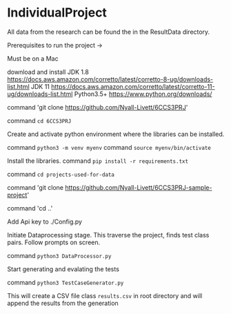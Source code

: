 # IndividualProject

All data from the research can be found the in the ResultData directory.


Prerequisites to run the project ->

Must be on a Mac

download and install
JDK 1.8 https://docs.aws.amazon.com/corretto/latest/corretto-8-ug/downloads-list.html
JDK 11 https://docs.aws.amazon.com/corretto/latest/corretto-11-ug/downloads-list.html
Python3.5+ https://www.python.org/downloads/

command 'git clone https://github.com/Nyall-Livett/6CCS3PRJ'

command `cd 6CCS3PRJ`

Create and activate python environment where the libraries can be installed.

command `python3 -m venv myenv`
command `source myenv/bin/activate`

Install the libraries.
command `pip install -r requirements.txt`

command `cd projects-used-for-data`

command 'git clone https://github.com/Nyall-Livett/6CCS3PRJ-sample-project'

command 'cd ..'

Add Api key to ./Config.py

Initiate Dataprocessing stage. This traverse the project, finds test class pairs.
Follow prompts on screen.

command `python3 DataProcessor.py`

Start generating and evalating the tests

command `python3 TestCaseGenerator.py`

This will create a CSV file class `results.csv` in root directory and will append the results from the generation
